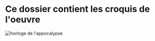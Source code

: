 # Ce dossier contient les croquis de l'oeuvre


![horloge de l'appocalypse](https://user-images.githubusercontent.com/89647885/167232085-a36f287e-99bd-41c4-9547-9940531f8e4e.png)

